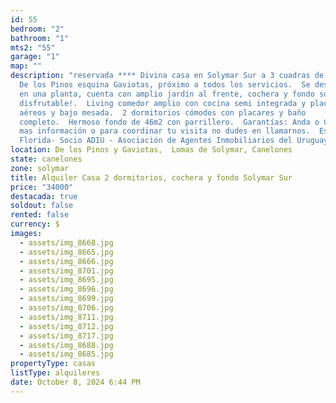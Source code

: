 ```yaml
---
id: 55
bedroom: "2"
bathroom: "1"
mts2: "55"
garage: "1"
map: ""
description: "reservada **** Divina casa en Solymar Sur a 3 cuadras de la playa!
  De los Pinos esquina Gaviotas, próximo a todos los servicios.  Se desarrolla
  en una planta, cuenta con amplio jardín al frente, cochera y fondo super
  disfrutable!.  Living comedor amplio con cocina semi integrada y placares
  aéreos y bajo mesada.  2 dormitorios cómodos con placares y baño
  completo.  Hermoso fondo de 46m2 con parrillero.  Garantías: Anda o CGN.  Por
  mas información o para coordinar tu visita no dudes en llamarnos.  Estudio
  Florida- Socio ADIU - Asociación de Agentes Inmobiliarios del Uruguay."
location: De los Pinos y Gaviotas,  Lomas de Solymar, Canelones
state: canelones
zone: solymar
title: Alquiler Casa 2 dormitorios, cochera y fondo Solymar Sur
price: "34000"
destacada: true
soldout: false
rented: false
currency: $
images:
  - assets/img_8668.jpg
  - assets/img_8665.jpg
  - assets/img_8666.jpg
  - assets/img_8701.jpg
  - assets/img_8695.jpg
  - assets/img_8696.jpg
  - assets/img_8699.jpg
  - assets/img_8706.jpg
  - assets/img_8711.jpg
  - assets/img_8712.jpg
  - assets/img_8717.jpg
  - assets/img_8688.jpg
  - assets/img_8685.jpg
propertyType: casas
listType: alquileres
date: October 8, 2024 6:44 PM
---
```

